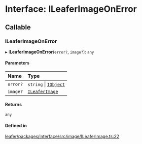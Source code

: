 # Interface: ILeaferImageOnError

## Callable

### ILeaferImageOnError

▸ **ILeaferImageOnError**(`error?`, `image?`): `any`

#### Parameters

| Name | Type |
| :------ | :------ |
| `error?` | `string` \| [`IObject`](IObject.md) |
| `image?` | [`ILeaferImage`](ILeaferImage.md) |

#### Returns

`any`

#### Defined in

[leafer/packages/interface/src/image/ILeaferImage.ts:22](https://github.com/leaferjs/leafer/blob/985f85e/packages/interface/src/image/ILeaferImage.ts#L22)
